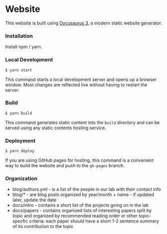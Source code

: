 # Website

This website is built using [Docusaurus 3](https://docusaurus.io/), a modern static website generator.

### Installation

Install npm / yarn. 

### Local Development

```
$ yarn start
```

This command starts a local development server and opens up a browser window. Most changes are reflected live without having to restart the server.

### Build

```
$ yarn build
```

This command generates static content into the `build` directory and can be served using any static contents hosting service.

### Deployment

```
$ yarn deploy
```

If you are using GitHub pages for hosting, this command is a convenient way to build the website and push to the `gh-pages` branch.


### Organization

- blog/authors.yml - is a list of the people in our lab with their contact info
- blog/* - are blog posts organized by year/month + name - if updated later, update the date
- docs/intro - contains a short list of the projects going on in the lab
- docs/papers - contains organized lists of interesting papers split by topic and organized by recommended reading order or other topic-specfic criteria: each paper should have a short 1-2 sentence summary of its contribution to the topic

